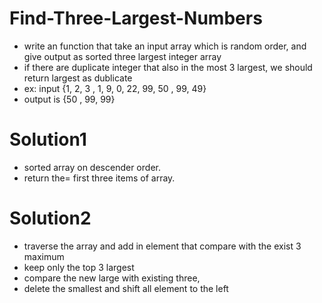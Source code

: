 # Find-Three-Largest-Numbers
  - write an function that take an input array which is random order, and give output as  sorted three largest integer array
  - if there are duplicate integer that also in the most 3 largest, we should return largest as dublicate
  - ex: input {1, 2, 3 , 1, 9, 0, 22, 99, 50 , 99, 49}
  - output is {50 , 99, 99}
# Solution1
  - sorted array on descender order.
  - return the= first three items of array.
# Solution2
  - traverse the array and add in element that compare with the exist 3 maximum
  - keep only the top 3 largest
  - compare the new large with existing three,
  - delete the smallest and shift all element to the left 
